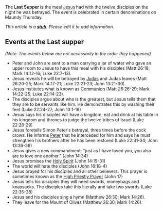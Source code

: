 The **Last Supper** is the meal [Jesus](Jesus "Jesus") had with the
twelve disciples on the night he was betrayed. The event is
celebrated in certain denominations on Maundy Thursday.

*This article is a **[stub](http://www.theopedia.com/Category:Theopedia_stubs "Category:Theopedia stubs")**. Please edit it to add information.*
## Events at the Last supper

*(Note: The events below are not necessarily in the order they happened)*

-   Peter and John are sent to a man carrying a jar of water who
    gave an upper room to Jesus to have this meal with his disciples
    (Matt 26:18; Mark 14:12-16; Luke 22:7-13).
-   Jesus reveals he will be betrayed by
    [Judas](index.php?title=Judas&action=edit&redlink=1 "Judas (page does not exist)")
    and Judas leaves (Matt 26:20-25; Mark 14:17-21; Luke 22:21-23; John
    13:21-30).
-   Jesus institutes what is known as
    [Communion](Communion "Communion") (Matt 26:26-29; Mark 14:22-25;
    Luke 22:14-23).
-   The disciples argue about who is the greatest, but Jesus tells
    them that they are to be servants like him. He demonstrates this by
    washing their feet (Luke 22:24-27; John 13:1-16)
-   Jesus says his disciples will have a kingdom, eat and drink at
    his table in his kingdom and thrones to judge the twelve tribes of
    Israel (Luke 22:28-29)
-   Jesus foretells Simon Peter's betrayal, three times before the
    cock crows. He informs [Peter](Peter "Peter") that he interceded
    for him and says he must strengthen his brothers after he has been
    restored (Luke 22:31-34; John 13:36-38)
-   Jesus gives a new commandment: "just as I have loved you, you
    also are to love one another." (John 14:34)
-   Jesus promises the [Holy Spirit](Holy_Spirit "Holy Spirit")
    (John 14:15-31)
-   The world will hate the disciples (John 16:18-4)
-   Jesus prayed for his disciples and all other believers. This
    prayer is sometimes known as the
    [High Priestly Prayer](index.php?title=High_Priestly_Prayer&action=edit&redlink=1 "High Priestly Prayer (page does not exist)")
    (John 17)
-   Jesus tells his disciples they will need swords, moneybags and
    knapsacks. The disciples take this literally and take two swords
    (Luke 22:35-38)
-   Jesus and his disciples sing a hymn (Matthew 26:30; Mark
    14:26).
-   They leave for the Mount of Olives (Matthew 26:30; Mark
    14:26).



